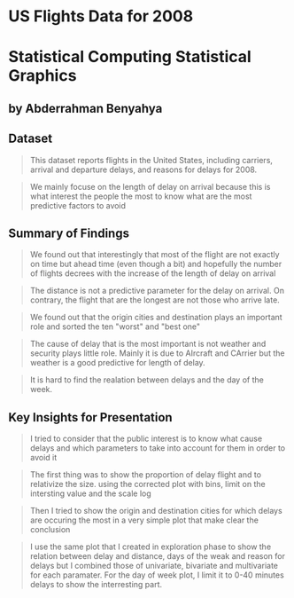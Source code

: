 # US Flights Data for 2008
# Statistical Computing Statistical Graphics
## by Abderrahman Benyahya



## Dataset

> This dataset reports flights in the United States, including carriers, arrival and departure delays, and reasons for delays for 2008.

> We mainly focuse on the length of delay on arrival because this is what interest the people the most to know what are the most predictive factors to avoid


## Summary of Findings

> We found out that interestingly that most of the flight are not exactly on time but ahead time (even though a bit) and hopefully the number of flights decrees with the increase of the length of delay on arrival

> The distance is not a predictive parameter for the delay on arrival. On contrary, the flight that are the longest are not those who arrive late.

> We found out that the origin cities and destination plays an important role and sorted the ten "worst" and "best one"

> The cause of delay that is the most important is not weather and security plays little role. Mainly it is due to AIrcraft and CArrier but the weather is a good predictive for length of delay.

> It is hard to find the realation between delays and the day of the week.


## Key Insights for Presentation

> I tried to consider that the public interest is to know what cause delays and which parameters to take into account for them in order to avoid it

>The first thing was to show the proportion of delay flight and to relativize the size. using the corrected plot with bins, limit on the intersting value and the scale log

>Then I tried to show the origin and destination cities for which delays are occuring the most in a very simple plot that make clear the conclusion

> I use the same plot that I created in exploration phase to show the relation between delay and distance, days of the weak and reason for delays but I combined those of univariate, bivariate and multivariate for each paramater. For the day of week plot, I limit it to 0-40 minutes delays to show the interresting part.

